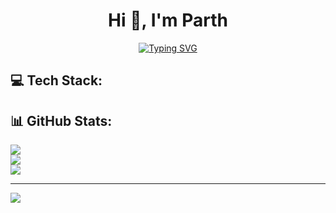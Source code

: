 <h1 align="center">Hi 👋, I'm Parth</h1>
<p align="center">
 <a href="https://git.io/typing-svg"><img src="https://readme-typing-svg.demolab.com?font=Fira+Code&pause=1000&width=435&lines=Designer+%2F++Developer" alt="Typing SVG" /></a>
</p>

## 💻 Tech Stack:


## 📊 GitHub Stats:

![](https://github-readme-stats.vercel.app/api?username=shindeparth&theme=slateorange&hide_border=false&include_all_commits=false&count_private=false)<br/>
![](https://github-readme-streak-stats.herokuapp.com/?user=shindeparth&theme=slateorange&hide_border=false)<br/>
![](https://github-readme-stats.vercel.app/api/top-langs/?username=shindeparth&theme=slateorange&hide_border=false&include_all_commits=false&count_private=false&layout=compact)

---

![](https://visitcount.itsvg.in/api?id=shindeparth&icon=0&color=0)
